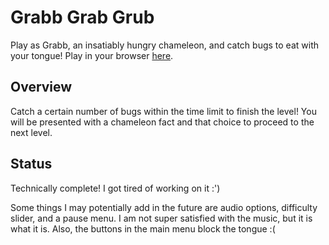 # Grabb Grab Grub
Play as Grabb, an insatiably hungry chameleon, and catch bugs to eat with your tongue! Play in your browser [here](https://raddishradish.itch.io/grabb-grab-grub).

## Overview
Catch a certain number of bugs within the time limit to finish the level! You will be presented with a chameleon fact and that choice to proceed to the next level.

## Status
Technically complete! I got tired of working on it :')

Some things I may potentially add in the future are audio options, difficulty slider, and a pause menu. I am not super satisfied with the music, but it is what it is. Also, the buttons in the main menu block the tongue :(
